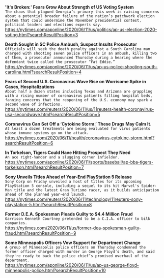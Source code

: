 **'It's Broken:' Fears Grow About Strength of US Voting System**\
`The chaos that plagued Georgia’s primary this week is raising concerns about a potential broader failure of the nation’s patchwork election system that could undermine the November presidential contest, political leaders and elections experts say.`\
https://nytimes.com/aponline/2020/06/11/us/politics/ap-us-election-2020-voting.html?searchResultPosition=3

**Death Sought in SC Police Ambush, Suspect Insults Prosecutor**\
`Officials will seek the death penalty against a South Carolina man charged with shooting seven police officers in an ambush, killing two of them, a prosecutor announced Thursday during a hearing where the defendant twice called the prosecutor “Fat Eddie.”`\
https://nytimes.com/aponline/2020/06/11/us/ap-us-police-shooting-south-carolina.html?searchResultPosition=4

**Fears of Second U.S. Coronavirus Wave Rise on Worrisome Spike in Cases, Hospitalizations**\
`About half a dozen states including Texas and Arizona are grappling with a rising number of coronavirus patients filling hospital beds, fanning concerns that the reopening of the U.S. economy may spark a second wave of infections.`\
https://nytimes.com/reuters/2020/06/11/us/11reuters-health-coronavirus-usa-secondwave.html?searchResultPosition=5

**Coronavirus Can Set Off a ‘Cytokine Storm.’ These Drugs May Calm It.**\
`At least a dozen treatments are being evaluated for virus patients whose immune systems go on the attack.`\
https://nytimes.com/2020/06/11/health/coronavirus-cytokine-storm.html?searchResultPosition=6

**In Torkelson, Tigers Could Have Hitting Prospect They Need**\
`An ace right-hander and a slugging corner infielder.`\
https://nytimes.com/aponline/2020/06/11/sports/baseball/ap-bba-tigers-torkelson.html?searchResultPosition=7

**Sony Unveils Titles Ahead of Year-End PlayStation 5 Release**\
`Sony Corp on Friday unveiled a host of titles for its upcoming PlayStation 5 console, including a sequel to its hit Marvel's Spider-Man title and the latest Gran Turismo racer, as it builds anticipation ahead of the planned year-end launch.`\
https://nytimes.com/reuters/2020/06/11/technology/11reuters-sony-playstation-5.html?searchResultPosition=8

**Former D.E.A. Spokesman Pleads Guilty to $4.4 Million Fraud**\
`Garrison Kenneth Courtney pretended to be a C.I.A. officer to bilk companies.`\
https://nytimes.com/2020/06/11/us/former-dea-spokesman-guilty-fraud.html?searchResultPosition=9

**Some Minneapolis Officers Vow Support for Department Change**\
`A group of Minneapolis police officers on Thursday condemned the former officer charged with murder in George Floyd’s death, and said they're ready to back the police chief’s promised overhaul of the department.`\
https://nytimes.com/aponline/2020/06/11/us/ap-us-george-floyd-minneapolis-police.html?searchResultPosition=10

